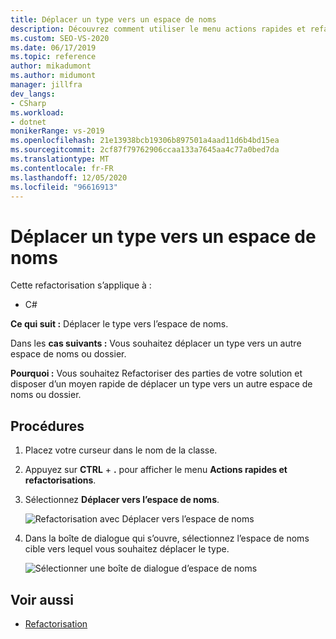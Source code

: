 ```yaml
---
title: Déplacer un type vers un espace de noms
description: Découvrez comment utiliser le menu actions rapides et refactorisations pour déplacer un type vers un autre espace de noms ou dossier.
ms.custom: SEO-VS-2020
ms.date: 06/17/2019
ms.topic: reference
author: mikadumont
ms.author: midumont
manager: jillfra
dev_langs:
- CSharp
ms.workload:
- dotnet
monikerRange: vs-2019
ms.openlocfilehash: 21e13938bcb19306b897501a4aad11d6b4bd15ea
ms.sourcegitcommit: 2cf87f79762906ccaa133a7645aa4c77a0bed7da
ms.translationtype: MT
ms.contentlocale: fr-FR
ms.lasthandoff: 12/05/2020
ms.locfileid: "96616913"
---
```

# <a name="move-type-to-namespace"></a>Déplacer un type vers un espace de noms

Cette refactorisation s’applique à :

- C#

**Ce qui suit :** Déplacer le type vers l’espace de noms.

Dans les **cas suivants :** Vous souhaitez déplacer un type vers un autre espace de noms ou dossier. 

**Pourquoi :** Vous souhaitez Refactoriser des parties de votre solution et disposer d’un moyen rapide de déplacer un type vers un autre espace de noms ou dossier. 

## <a name="how-to"></a>Procédures

1. Placez votre curseur dans le nom de la classe.
2. Appuyez sur **CTRL** + **.** pour afficher le menu **Actions rapides et refactorisations**.
3. Sélectionnez **Déplacer vers l’espace de noms**.

   ![Refactorisation avec Déplacer vers l’espace de noms](media/move-to-namespace.png)

4. Dans la boîte de dialogue qui s’ouvre, sélectionnez l’espace de noms cible vers lequel vous souhaitez déplacer le type. 

   ![Sélectionner une boîte de dialogue d’espace de noms](media/select-target-namespace.png)

## <a name="see-also"></a>Voir aussi

- [Refactorisation](../refactoring-in-visual-studio.md)
